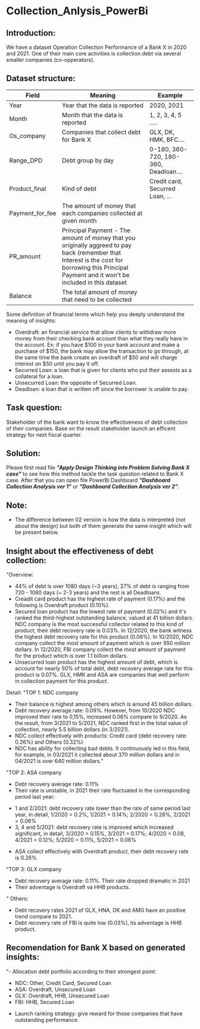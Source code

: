 # Collection_Anlysis_PowerBi
## **Introduction:** 
We have a dataset Operation Collection Performance of a Bank X in 2020 and 2021. One of their main core activities is collection debt via several smaller companies (co-opperators). 

## **Dataset structure:** 

| **Field**     | **Meaning**   | **Example**   | 
| ------------- | ------------- | ------------- | 
| Year  | Year that the data is reported  | 2020, 2021 |
| Month  | Month that the data is reported  | 1, 2, 3, 4, 5 .....|
| Os_company  | Companies that collect debt for Bank X  | GLX, DK, HMK, BFC.... |
| Range_DPD  | Debt group by day | 0-180, 360-720, 180-360, Deadloan....|
| Product_final  | Kind of debt  | Credit card, Securred Loan, ...|
| Payment_for_fee  | The amount of money that each companies collected at given month|
| PR_amount  | Principal Payment - The amount of money that you originally aggreed to pay back (remember that Interest is the cost for borrowing this Principal Payment and it won't be included in this dataset |
| Balance  | The total amount of money that need to be collected |

Some definition of financial terms which help you deeply understand the meaning of insights:
 - Overdraft: an financial service that allow clients to withdraw more money from their checking bank account than what they really have in the account. Ex: if you have $100 in your bank account and make a purchase of $150, the bank may allow the transaction to go through, at the same time the bank create an overdraft of $50 and will charge interest on $50 until you pay it off.
 - Securred Loan: a loan that is given for clients who put their assests as a collateral for a loan.
 - Unsecurred Loan: the opposite of Securred Loan.
 - Deadloan: a loan that is written off since the borrower is unable to pay.

## **Task question:** 
Stakeholder of the bank want to know the effectiveness of debt collection of their companies. Base on the result stakeholder launch an efficent strategy for next fiscal quarter.

## **Solution:**
Please first read file ***"Apply Design Thinking into Problem Solving Bank X case"*** to see how this method tackle the task question related to Bank X case. After that you can open file PowerBi Dashboard  ***"Dashboard Collection Analysis ver 1"*** or ***"Dashboard Collection Analysis ver 2"***.

## **Note:** 
 - The difference between 02 version is how the data is interpreted (not about the design) but both of them generate the same insight which will be present below.
 
## **Insight about the effectiveness of debt collection:**
"Overview:
 - 44% of debt is over 1080 days (~3 years); 27% of debt is ranging from 720 - 1080 days (~ 2-3 years) and the rest is all Deadloans.
 - Creadit card product has the highest rate of payment (0.17%) and the following is Overdraft product (0.10%).
 - Secured loan product has the lowest rate of payment (0.02%) and it's ranked the third-highest outstanding balance, valued at 41 billion dollars. NDC company is the most successful collector related to this kind of product, their debt recovery rate is 0.03%. In 12/2020, the bank witness the highest debt recovery rate for this product (0.06%). In 10/2020, NDC company collect the most amount of payment which is over 950 million dollars. In 12/2020, FBI company collect the most amount of payment for the product which is over 1.1 billion dollars.
 - Unsecurred loan product has the highest amount of debt, which is account for nearly 50% of total debt, debt recovery average rate for this product is 0.07%. GLX, HMK and ASA are companies that well perform in collection payment for this product.

Detail:
"TOP 1: NDC company
 - Their balance is highest among others which is around 45 billion dollars. 
 - Debt recovery average rate: 0.09%. However, from 10/2020 NDC improved their rate to 0,15%, increased 0.06% compare to 9/2020. As the result, from 3/2021 to 5/2021, NDC ranked first in the total value of collection, nearly 5.5 billion dollars (in 3/2021).
 - NDC collect effectively with products: Credit card (debt recovery rate: 0.26%) and Others (0.32%)
 - NDC has ability for collecting bad debts. It continuously led in this field, for example, in 03/2021 it collected about 370 million dollars and in 04/2021 is over 640 million dollars."														


"TOP 2: ASA company
 - Debt recovery average rate: 0.11%
 - Their rate is unstable, in 2021 their rate fluctuated in the corresponding period last year: 
 + 1 and 2/2021: debt recovery rate lower than the rate of same period last year, in detail, 1/2020 = 0.2%, 1/2021 = 0.14%; 2/2020 = 0.28%, 2/2021 = 0.06%
 + 3, 4 and 5/2021: debt recovery rate is improved which increased significant, in detail, 3/2020 = 0.15%, 3/2021 = 0.17%; 4/2020 = 0.08, 4/2021 = 0.12%; 5/2020 = 0.11%, 5/2021 = 0.06%
 - ASA collect effectively with Overdraft product, their debt recovery rate is 0.26%													


"TOP 3: GLX company
 - Debt recovery average rate: 0.11%. Their rate dropped dramatic in 2021
 - Their adventage is Overdraft và HHB products.
 
 " Others:
 - Debt recovery rates 2021 of GLX, HNA, DK and AMG have an positive trend compare to 2021.
 - Debt recovery rate of FBI is quite low (0.03%), its adventage is HHB product.
				
## **Recomendation for Bank X based on generated insights:**

"- Allocation debt portfolio according to their strongest point:
 + NDC: Other, Credit Card, Secured Loan
 + ASA: Overdraft, Unsecured Loan
 + GLX: Overdraft, HHB, Unsecured Loan
 + FBI: HHB, Secured Loan
 - Launch ranking strategy: give reward for those companies that have outstanding performance.												




















